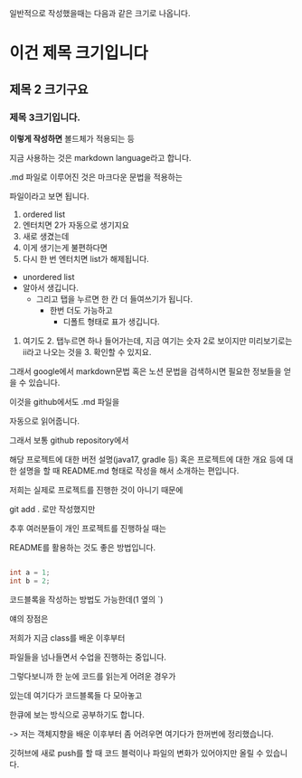 일반적으로 작성했을때는 다음과 같은 크기로 나옵니다.

# 이건 제목 크기입니다
## 제목 2 크기구요
### 제목 3크기입니다.

__이렇게 작성하면__ 볼드체가 적용되는 등

지금 사용하는 것은 markdown language라고 합니다.

.md 파일로 이루어진 것은 마크다운 문법을 적용하는

파일이라고 보면 됩니다.

1. ordered list
2. 엔터치면 2가 자동으로 생기지요
3. 새로 생겼는데
4. 이게 생기는게 불편하다면
5. 다시 한 번 엔터치면 list가 해제됩니다.

- unordered list
- 알아서 생깁니다.
  - 그리고 탭을 누르면 한 칸 더 들여쓰기가 됩니다.
    - 한번 더도 가능하고
      - 디폴트 형태로 표가 생깁니다.

1. 여기도
   2. 탭누르면 하나 들어가는데, 지금 여기는 숫자 2로 보이지만 미리보기로는 ii라고 나오는 것을
   3. 확인할 수 있지요.

그래서 google에서
markdown문법 혹은 노션 문법을 검색하시면
필요한 정보들을 얻을 수 있습니다.

이것을 github에서도 .md 파일을

자동으로 읽어줍니다.

그래서 보통 github repository에서

해당 프로젝트에 대한 버전 설명(java17, gradle 등)
혹은 프로젝트에 대한 개요
등에 대한 설명을 할 때
README.md 형태로 작성을 해서 소개하는 편입니다.

저희는 실제로 프로젝트를 진행한 것이 아니기 때문에

git add . 로만 작성했지만

추후 여러분들이 개인 프로젝트를 진행하실 때는

README를 활용하는 것도 좋은 방법입니다.

```java

int a = 1;
int b = 2;
```

코드블록을 작성하는 방법도 가능한데(1 옆의 `)

얘의 장점은

저희가 지금 class를 배운 이후부터

파일들을 넘나들면서 수업을 진행하는 중입니다.

그렇다보니까 한 눈에 코드를 읽는게 어려운 경우가

있는데 여기다가 코드블록들 다 모아놓고

한큐에 보는 방식으로 공부하기도 합니다.

-> 저는 객체지향을 배운 이후부터
좀 어려우면 여기다가 한꺼번에 정리했습니다.

깃허브에 새로 push를 할 때
코드 블럭이나 파일의 변화가 있어야지만
올릴 수 있습니다.